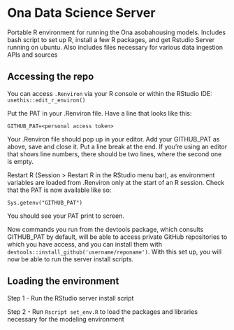 # Ona Data Science Server
Portable R environment for running the Ona asobahousing models.  Includes bash script to set up R, install a few R packages, and get Rstudio Server running on ubuntu.  Also includes files necessary for various data ingestion APIs and sources

## Accessing the repo

You can access ```.Renviron``` via your R console or within the RStudio IDE:
```usethis::edit_r_environ()```

Put the PAT in your .Renviron file. Have a line that looks like this:

```GITHUB_PAT=<personal access token>```

Your .Renviron file should pop up in your editor. Add your GITHUB_PAT as above, save and close it.  Put a line break at the end. If you’re using an editor that shows line numbers, there should be two lines, where the second one is empty.

Restart R (Session > Restart R in the RStudio menu bar), as environment variables are loaded from .Renviron only at the start of an R session. Check that the PAT is now available like so:

```Sys.getenv("GITHUB_PAT")```

You should see your PAT print to screen.

Now commands you run from the devtools package, which consults GITHUB_PAT by default, will be able to access private GitHub repositories to which you have access, and you can install them with ```devtools::install_github('username/reponame')```.  With this set up, you will now be able to run the server install scripts.


## Loading the environment

Step 1 - Run the RStudio server install script

Step 2 - Run ```Rscript set_env.R``` to load the packages and libraries necessary for the modeling environment


